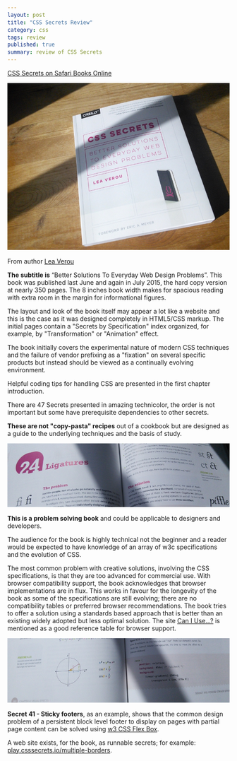 ```yaml
---
layout: post
title: "CSS Secrets Review"
category: css
tags: review
published: true
summary: review of CSS Secrets
---
```


[CSS Secrets on Safari Books Online](https://www.safaribooksonline.com/library/view/css-secrets/9781449372736/)

![CSS Secrets Book](/public/css_secrets_01.jpg)

From author [Lea Verou](http://lea.verou.me)

**The subtitle is** “Better Solutions To Everyday Web Design Problems”. This book was published last June and again in July 2015, the hard copy version at nearly 350 pages. The 8 inches book width makes for spacious reading with extra room in the margin for informational figures.

The layout and look of the book itself may appear a lot like a website and this is the case as it was designed completely in HTML5/CSS markup.
The initial pages contain a "Secrets by Specification" index organized, for example, by "Transformation" or "Animation" effect.

The book initially covers the experimental nature of modern CSS techniques and the failure of vendor prefixing as a "fixation" on several specific products but instead should be viewed as a continually evolving environment.

Helpful coding tips for handling CSS are presented in the first chapter introduction.

There are 47 Secrets presented in amazing technicolor, the order is not important but some have prerequisite dependencies to other secrets.

**These are not "copy-pasta" recipes** out of a cookbook but are designed as a guide to the underlying techniques and the basis of study.

![CSS Secrets Book](/public/css_secrets_02.jpg)

**This is a problem solving book** and could be applicable to designers and developers.

The audience for the book is highly technical not the beginner and a reader would be expected to have knowledge of an array of w3c specifications and the evolution of CSS.

The most common problem with creative solutions, involving the CSS specifications, is that they are too advanced for commercial use. With browser compatibility support, the book acknowledges that browser implementations are in flux.
This works in favour for the longevity of the book as some of the specifications are still evolving; there are no compatibility tables or preferred browser recommendations.
The book tries to offer a solution using a standards based approach that is better than an existing widely adopted but less optimal solution.
The site [Can I Use...?](http://caniuse.com) is mentioned as a good reference table for browser support.

![CSS Secrets Book](/public/css_secrets_03.jpg)

**Secret 41 - Sticky footers**, as an example, shows that the common design problem of a persistent block level footer to display on pages with partial page content can be solved using [w3 CSS Flex Box](http://www.w3.org/TR/css-flexbox-1/).

A web site exists, for the book, as runnable secrets; for example: [play.csssecrets.io/multiple-borders](http://play.csssecrets.io/stick-footer).